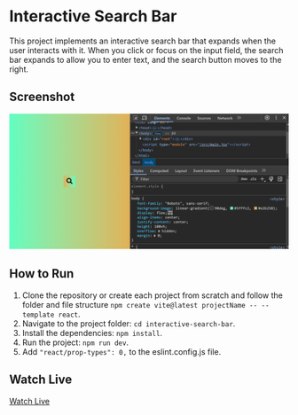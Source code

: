 # Interactive Search Bar

This project implements an interactive search bar that expands when the user interacts with it. When you click or focus on the input field, the search bar expands to allow you to enter text, and the search button moves to the right.

## Screenshot

![interactive-search-bar-demo](./interactive-search-bar-demo.gif)

## How to Run

1. Clone the repository or create each project from scratch and follow the folder and file structure `npm create vite@latest projectName -- --template react`.
2. Navigate to the project folder: `cd interactive-search-bar`.
3. Install the dependencies: `npm install`.
4. Run the project: `npm run dev`.
5. Add `"react/prop-types": 0,` to the eslint.config.js file.

## Watch Live

[Watch Live](https://interactive-search-bar.vercel.app/)
